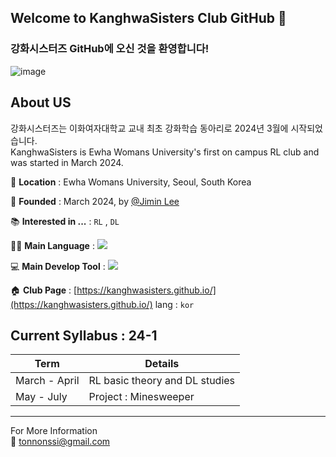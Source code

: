 ## Welcome to KanghwaSisters Club GitHub 👋
### 강화시스터즈 GitHub에 오신 것을 환영합니다!
![image](https://github.com/user-attachments/assets/21ac6eca-cdf7-4c25-bdde-3633d7aa397c)


## About US
강화시스터즈는 이화여자대학교 교내 최초 강화학습 동아리로 2024년 3월에 시작되었습니다.  
KanghwaSisters is Ewha Womans University's first on campus RL club and was started in March 2024.  

📍 **Location** : Ewha Womans University, Seoul, South Korea  

🏁 **Founded** : March 2024, by [@Jimin Lee](https://github.com/Tonnonssi)  

📚 **Interested in ...** : `RL` , `DL`  

👩‍💻 **Main Language** : <img src="https://img.shields.io/badge/Python-3776AB?style=flat-square&logo=Python&logoColor=white"/>   

💻 **Main Develop Tool** : <img src="https://img.shields.io/badge/Pytorch-EE4C2C?style=flat-square&logo=pytorch&logoColor=white"/>

🏠 **Club Page** : [https://kanghwasisters.github.io/](https://kanghwasisters.github.io/) lang : `kor`   


## Current Syllabus : 24-1
| Term | Details | 
| -- | -- | 
| March - April | RL basic theory and DL studies | 
| May - July | Project : Minesweeper |  


---  
For More Information  
📨 [tonnonssi@gmail.com](tonnonssi@gmail.com)
